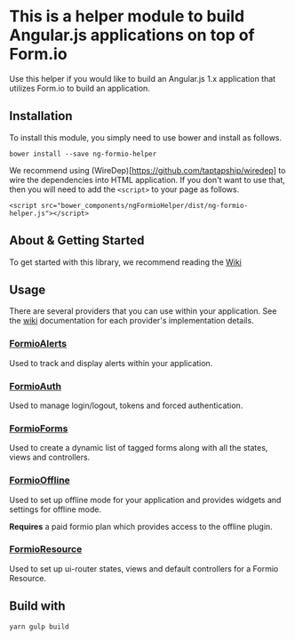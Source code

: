 This is a helper module to build Angular.js applications on top of Form.io
===============
Use this helper if you would like to build an Angular.js 1.x application that utilizes Form.io to build an application.

Installation
---------------
To install this module, you simply need to use bower and install as follows.

```
bower install --save ng-formio-helper
```

We recommend using (WireDep)[https://github.com/taptapship/wiredep] to wire the dependencies into HTML application. If
you don't want to use that, then you will need to add the ```<script>``` to your page as follows.

```
<script src="bower_components/ngFormioHelper/dist/ng-formio-helper.js"></script>
```

About & Getting Started
--------------
To get started with this library, we recommend reading the [Wiki](https://github.com/formio/ngFormioHelper/wiki)

Usage
---------------
There are several providers that you can use within your application. See the [wiki](https://github.com/formio/ngFormioHelper/wiki) documentation for each provider's implementation details.

### [FormioAlerts](https://github.com/formio/ngFormioHelper/wiki/FormioAlerts-Provider)

Used to track and display alerts within your application.

### [FormioAuth](https://github.com/formio/ngFormioHelper/wiki/FormioAuth-Provider)

Used to manage login/logout, tokens and forced authentication.

### [FormioForms](https://github.com/formio/ngFormioHelper/wiki/FormioForms-Provider)

Used to create a dynamic list of tagged forms along with all the states, views and controllers.

### [FormioOffline](https://github.com/formio/ngFormioHelper/wiki/FormioOffline-Provider)

Used to set up offline mode for your application and provides widgets and settings for offline mode.

**Requires** a paid formio plan which provides access to the offline plugin.

### [FormioResource](https://github.com/formio/ngFormioHelper/wiki/FormioResource-Provider)

Used to set up ui-router states, views and default controllers for a Formio Resource.



## Build with

```
yarn gulp build
```